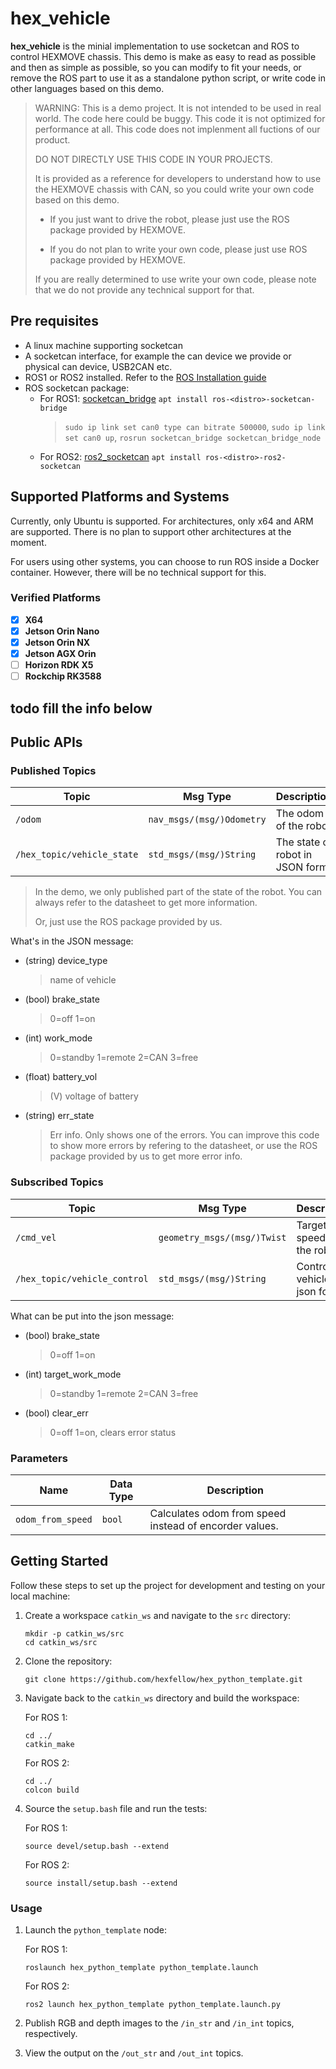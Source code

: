 # hex_vehicle

**hex_vehicle** is the minial implementation to use socketcan and ROS to control HEXMOVE chassis. This demo is make as easy to read as possible and then as simple as possible, so you can modify to fit your needs, or remove the ROS part to use it as a standalone python script, or write code in other languages based on this demo.

> WARNING: This is a demo project. It is not intended to be used in real world. The code here could be buggy. This code it is not optimized for performance at all. This code does not implenment all fuctions of our product.
> 
> DO NOT DIRECTLY USE THIS CODE IN YOUR PROJECTS.
> 
>  It is provided as a reference for developers to understand how to use the HEXMOVE chassis with CAN, so you could write your own code based on this demo. 
> 
> - If you just want to drive the robot, please just use the ROS package provided by HEXMOVE.
> 
> - If you do not plan to write your own code, please just use ROS package provided by HEXMOVE.
> 
> If you are really determined to use write your own code, please note that we do not provide any technical support for that.

## Pre requisites

- A linux machine supporting socketcan
- A socketcan interface, for example the can device we provide or physical can device, USB2CAN etc.
- ROS1 or ROS2 installed. Refer to the [ROS Installation guide](http://wiki.ros.org/ROS/Installation)
- ROS socketcan package:
   - For ROS1: [socketcan_bridge](https://wiki.ros.org/socketcan_bridge) `apt install ros-<distro>-socketcan-bridge`
      > `sudo ip link set can0 type can bitrate 500000`, `sudo ip link set can0 up`, `rosrun socketcan_bridge socketcan_bridge_node`
   - For ROS2: [ros2_socketcan](https://index.ros.org/p/ros2_socketcan/) `apt install ros-<distro>-ros2-socketcan`

## Supported Platforms and Systems

Currently, only Ubuntu is supported. For architectures, only x64 and ARM are supported. There is no plan to support other architectures at the moment.

For users using other systems, you can choose to run ROS inside a Docker container. However, there will be no technical support for this.

### Verified Platforms
* [x] **X64**
* [X] **Jetson Orin Nano**
* [x] **Jetson Orin NX**
* [X] **Jetson AGX Orin**
* [ ] **Horizon RDK X5**
* [ ] **Rockchip RK3588**

todo fill the info below
---

## Public APIs

### Published Topics

| Topic      | Msg Type                | Description           |
| ---------- | ----------------------- | --------------------- |
| `/odom` | `nav_msgs/(msg/)Odometry` | The odom of the robot |
| `/hex_topic/vehicle_state` | `std_msgs/(msg/)String`  | The state of robot in JSON form. |

> In the demo, we only published part of the state of the robot. You can always refer to the datasheet to get more information. 
> 
> Or, just use the ROS package provided by us.

What's in the JSON message:

- (string) device_type        
   > name of vehicle
- (bool) brake_state
   > 0=off 1=on
- (int) work_mode
   > 0=standby 1=remote 2=CAN 3=free
- (float) battery_vol
   > (V) voltage of battery
- (string) err_state
   > Err info. Only shows one of the errors. You can improve this code to show more errors by refering to the datasheet, or use the ROS package provided by us to get more error info.



### Subscribed Topics

| Topic     | Msg Type                | Description           |
| --------- | ----------------------- | --------------------- |
| `/cmd_vel` | `geometry_msgs/(msg/)Twist` | Target speed for the robot |
| `/hex_topic/vehicle_control` | `std_msgs/(msg/)String`  | Controls vehicle in a json form. |

What can be put into the json message:

- (bool) brake_state
   > 0=off 1=on
- (int) target_work_mode
   > 0=standby 1=remote 2=CAN 3=free
- (bool) clear_err
   > 0=off 1=on, clears error status

### Parameters

| Name        | Data Type     | Description                  |
| ----------- | ------------- | ---------------------------- |
| `odom_from_speed`  | `bool` | Calculates odom from speed instead of encorder values. |

## Getting Started

Follow these steps to set up the project for development and testing on your local machine:

1. Create a workspace `catkin_ws` and navigate to the `src` directory:

   ```shell
   mkdir -p catkin_ws/src
   cd catkin_ws/src
   ```

2. Clone the repository:

   ```shell
   git clone https://github.com/hexfellow/hex_python_template.git
   ```

3. Navigate back to the `catkin_ws` directory and build the workspace:

   For ROS 1:
   ```shell
   cd ../
   catkin_make
   ```

   For ROS 2:
   ```shell
   cd ../
   colcon build
   ```

4. Source the `setup.bash` file and run the tests:

   For ROS 1:
   ```shell
   source devel/setup.bash --extend
   ```

   For ROS 2:
   ```shell
   source install/setup.bash --extend
   ```



### Usage

1. Launch the `python_template` node:

   For ROS 1:
   ```shell
   roslaunch hex_python_template python_template.launch
   ```

   For ROS 2:
   ```shell
   ros2 launch hex_python_template python_template.launch.py
   ```

2. Publish RGB and depth images to the `/in_str` and `/in_int` topics, respectively.
3. View the output on the `/out_str` and `/out_int` topics.